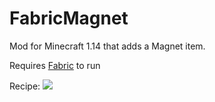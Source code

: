 # FabricMagnet
Mod for Minecraft 1.14 that adds a Magnet item.

Requires [Fabric](http://fabric.asie.pl/use/) to run

Recipe:
![](https://www.p455w0rd.net/mc/img/fabric_magnet_recipe.png)
